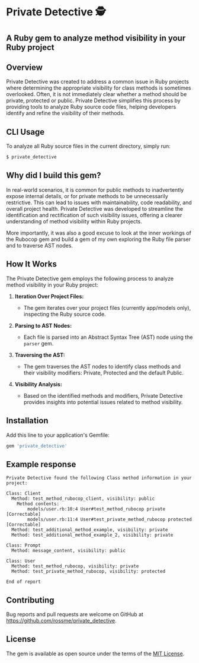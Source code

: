 # Private Detective 🕵️
## A Ruby gem to analyze method visibility in your Ruby project

## Overview

Private Detective was created to address a common issue in Ruby projects where determining the appropriate visibility for class methods is sometimes overlooked. Often, it is not immediately clear whether a method should be private, protected or public. Private Detective simplifies this process by providing tools to analyze Ruby source code files, helping developers identify and refine the visibility of their methods.

## CLI Usage

To analyze all Ruby source files in the current directory, simply run:
    
 ```bash
 $ private_detective
 ```

## Why did I build this gem?

In real-world scenarios, it is common for public methods to inadvertently expose internal details, or for private methods to be unnecessarily restrictive. This can lead to issues with maintainability, code readability, and overall project health. Private Detective was developed to streamline the identification and rectification of such visibility issues, offering a clearer understanding of method visibility within Ruby projects.

More importantly, it was also a good excuse to look at the inner workings of the Rubocop gem and build a gem of my own exploring the Ruby file parser and to traverse AST nodes.

## How It Works

The Private Detective gem employs the following process to analyze method visibility in your Ruby project:

1. **Iteration Over Project Files:**
    - The gem iterates over your project files (currently app/models only), inspecting the Ruby source code.

2. **Parsing to AST Nodes:**
    - Each file is parsed into an Abstract Syntax Tree (AST) node using the `parser` gem.

3. **Traversing the AST:**
    - The gem traverses the AST nodes to identify class methods and their visibility modifiers: Private, Protected and the default Public.

4. **Visibility Analysis:**
    - Based on the identified methods and modifiers, Private Detective provides insights into potential issues related to method visibility.

## Installation

Add this line to your application's Gemfile:

```ruby
gem 'private_detective'
```

## Example response

```response
Private Detective found the following Class method information in your project:

Class: Client
  Method: test_method_rubocop_client, visibility: public
	Method contents:
		models/user.rb:10:4 User#test_method_rubocop private [Correctable]
		models/user.rb:11:4 User#test_private_method_rubocop protected [Correctable]
  Method: test_additional_method_example, visibility: private
  Method: test_additional_method_example_2, visibility: private

Class: Prompt
  Method: message_content, visibility: public

Class: User
  Method: test_method_rubocop, visibility: private
  Method: test_private_method_rubocop, visibility: protected

End of report
```

## Contributing

Bug reports and pull requests are welcome on GitHub at https://github.com/rossme/private_detective.

## License

The gem is available as open source under the terms of the [MIT License](https://opensource.org/licenses/MIT).
